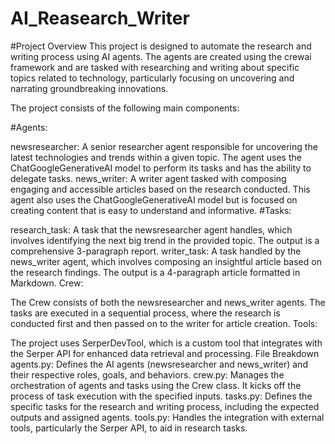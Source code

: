 # AI_Reasearch_Writer

#Project Overview
This project is designed to automate the research and writing process using AI agents. The agents are created using the crewai framework and are tasked with researching and writing about specific topics related to technology, particularly focusing on uncovering and narrating groundbreaking innovations.

The project consists of the following main components:

#Agents:

newsresearcher: A senior researcher agent responsible for uncovering the latest technologies and trends within a given topic. The agent uses the ChatGoogleGenerativeAI model to perform its tasks and has the ability to delegate tasks.
news_writer: A writer agent tasked with composing engaging and accessible articles based on the research conducted. This agent also uses the ChatGoogleGenerativeAI model but is focused on creating content that is easy to understand and informative.
#Tasks:

research_task: A task that the newsresearcher agent handles, which involves identifying the next big trend in the provided topic. The output is a comprehensive 3-paragraph report.
writer_task: A task handled by the news_writer agent, which involves composing an insightful article based on the research findings. The output is a 4-paragraph article formatted in Markdown.
Crew:

The Crew consists of both the newsresearcher and news_writer agents. The tasks are executed in a sequential process, where the research is conducted first and then passed on to the writer for article creation.
Tools:

The project uses SerperDevTool, which is a custom tool that integrates with the Serper API for enhanced data retrieval and processing.
File Breakdown
agents.py: Defines the AI agents (newsresearcher and news_writer) and their respective roles, goals, and behaviors.
crew.py: Manages the orchestration of agents and tasks using the Crew class. It kicks off the process of task execution with the specified inputs.
tasks.py: Defines the specific tasks for the research and writing process, including the expected outputs and assigned agents.
tools.py: Handles the integration with external tools, particularly the Serper API, to aid in research tasks.
